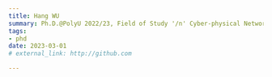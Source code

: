 ```yaml
---
title: Hang WU
summary: Ph.D.@PolyU 2022/23, Field of Study '/n' Cyber-physical Networking and Routing
tags:
- phd
date: 2023-03-01
# external_link: http://github.com

---
```

